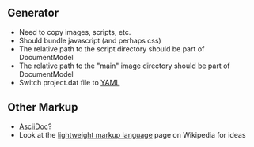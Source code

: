 
## Generator ##

- Need to copy images, scripts, etc.
- Should bundle javascript (and perhaps css)
- The relative path to the script directory should be part of DocumentModel
- The relative path to the "main" image directory should be part of DocumentModel
- Switch project.dat file to [YAML](http://yaml.org/)


## Other Markup ##

- [AsciiDoc](http://www.methods.co.nz/asciidoc/)?
- Look at the [lightweight markup language](https://en.wikipedia.org/wiki/Lightweight_markup_language) page on Wikipedia for ideas
